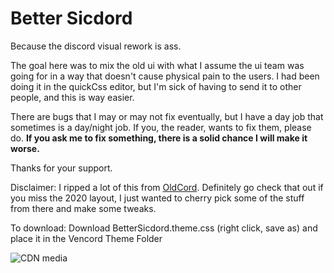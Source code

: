# Better Sicdord

Because the discord visual rework is ass.

The goal here was to mix the old ui with what I assume the ui team was going for in a way that doesn't cause physical pain to the users. I had been doing it in the quickCss editor, but I'm sick of having to send it to other people, and this is way easier.

There are bugs that I may or may not fix eventually, but I have a day job that sometimes is a day/night job. If you, the reader, wants to fix them, please do. **If you ask me to fix something, there is a solid chance I will make it worse.**

Thanks for your support.

Disclaimer: I ripped a lot of this from [OldCord](https://github.com/milbits/oldcord). Definitely go check that out if you miss the 2020 layout, I just wanted to cherry pick some of the stuff from there and make some tweaks.

To download: Download BetterSicdord.theme.css (right click, save as) and place it in the Vencord Theme Folder

![CDN media](https://i.redd.it/tmimiahbprwe1.jpeg)
